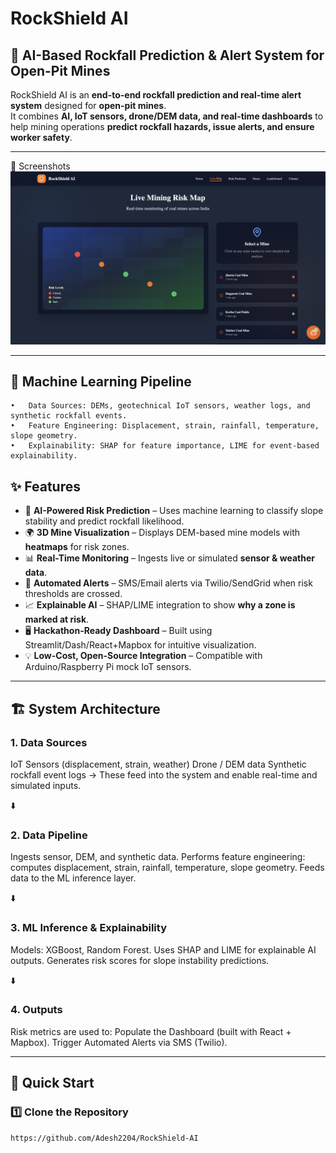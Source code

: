 # RockShield AI

## 🚨 AI-Based Rockfall Prediction & Alert System for Open-Pit Mines

RockShield AI is an **end-to-end rockfall prediction and real-time alert system** designed for **open-pit mines**.  
It combines **AI, IoT sensors, drone/DEM data, and real-time dashboards** to help mining operations **predict rockfall hazards, issue alerts, and ensure worker safety**.

---

📸 Screenshots
![image alt](https://github.com/Adesh2204/RockShield-AI/blob/7f6a9c0f006e2a9d265936c4ab768a0be13d98cb/RockShield-AI.png)

---

## 🧠 Machine Learning Pipeline
	•	Data Sources: DEMs, geotechnical IoT sensors, weather logs, and synthetic rockfall events.
	•	Feature Engineering: Displacement, strain, rainfall, temperature, slope geometry.
	•	Explainability: SHAP for feature importance, LIME for event-based explainability.

## ✨ Features

- 📡 **AI-Powered Risk Prediction** – Uses machine learning to classify slope stability and predict rockfall likelihood.
- 🌍 **3D Mine Visualization** – Displays DEM-based mine models with **heatmaps** for risk zones.
- 📊 **Real-Time Monitoring** – Ingests live or simulated **sensor & weather data**.
- 🔔 **Automated Alerts** – SMS/Email alerts via Twilio/SendGrid when risk thresholds are crossed.
- 📈 **Explainable AI** – SHAP/LIME integration to show **why a zone is marked at risk**.
- 🖥 **Hackathon-Ready Dashboard** – Built using Streamlit/Dash/React+Mapbox for intuitive visualization.
- 💡 **Low-Cost, Open-Source Integration** – Compatible with Arduino/Raspberry Pi mock IoT sensors.

---

## 🏗️ System Architecture

### 1. Data Sources
IoT Sensors (displacement, strain, weather)
Drone / DEM data
Synthetic rockfall event logs
→ These feed into the system and enable real-time and simulated inputs.

⬇️

### 2. Data Pipeline
Ingests sensor, DEM, and synthetic data.
Performs feature engineering: computes displacement, strain, rainfall, temperature, slope geometry.
Feeds data to the ML inference layer.

⬇️

### 3. ML Inference & Explainability
Models: XGBoost, Random Forest.
Uses SHAP and LIME for explainable AI outputs.
Generates risk scores for slope instability predictions.

⬇️

### 4. Outputs
Risk metrics are used to:
Populate the Dashboard (built with React + Mapbox).
Trigger Automated Alerts via SMS (Twilio).

---

## 🚀 Quick Start

### 1️⃣ Clone the Repository
```bash
https://github.com/Adesh2204/RockShield-AI
